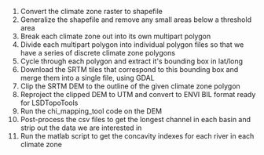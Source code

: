 1. Convert the climate zone raster to shapefile
2. Generalize the shapefile and remove any small areas below a threshold area
3. Break each climate zone out into its own multipart polygon
4. Divide each multipart polygon into individual polygon files so that we have a series of discrete climate zone polygons
5. Cycle through each polygon and extract it's bounding box in lat/long
6. Download the SRTM tiles that correspond to this bounding box and merge them into a single file, using GDAL
7. Clip the SRTM DEM to the outline of the given climate zone polygon
8. Reproject the clipped DEM to UTM and convert to ENVI BIL format ready for LSDTopoTools
9. Run the chi_mapping_tool code on the DEM
10. Post-process the csv files to get the longest channel in each basin and strip out the data we are interested in
11. Run the matlab script to get the concavity indexes for each river in each climate zone
